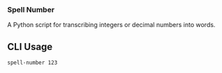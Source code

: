 ### Spell Number
A Python script for transcribing integers or decimal numbers into words.

## CLI Usage
`spell-number 123`
